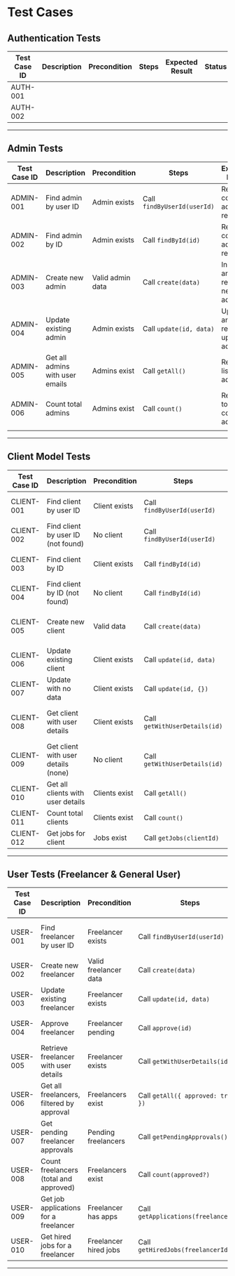 # Test Cases

## Authentication Tests

| Test Case ID | Description                         | Precondition             | Steps                          | Expected Result                | Status |
|--------------|-----------------------------------|-------------------------|--------------------------------|-------------------------------|--------|
| AUTH-001     |                                   |                         |                                |                               |        |
| AUTH-002     |                                   |                         |                                |                               |        |

---

## Admin Tests

| Test Case ID | Description                      | Precondition        | Steps                         | Expected Result                  | Status |
|--------------|---------------------------------|--------------------|-------------------------------|---------------------------------|--------|
| ADMIN-001    | Find admin by user ID            | Admin exists       | Call `findByUserId(userId)`    | Returns correct admin record     |        |
| ADMIN-002    | Find admin by ID                 | Admin exists       | Call `findById(id)`            | Returns correct admin record     |        |
| ADMIN-003    | Create new admin                 | Valid admin data   | Call `create(data)`            | Inserts and returns new admin    |        |
| ADMIN-004    | Update existing admin            | Admin exists       | Call `update(id, data)`        | Updates and returns updated admin|        |
| ADMIN-005    | Get all admins with user emails | Admins exist       | Call `getAll()`                | Returns list of all admins       |        |
| ADMIN-006    | Count total admins              | Admins exist       | Call `count()`                 | Returns total count of admins    |        |
                                 |                         |                                |                               |        |

---

## Client Model Tests

| Test Case ID | Description                      | Precondition        | Steps                         | Expected Result                  |
|--------------|---------------------------------|--------------------|-------------------------------|---------------------------------|
| CLIENT-001   | Find client by user ID           | Client exists       | Call `findByUserId(userId)`    | Returns client object            |
| CLIENT-002   | Find client by user ID (not found)| No client          | Call `findByUserId(userId)`    | Returns null                    |
| CLIENT-003   | Find client by ID                | Client exists       | Call `findById(id)`            | Returns client object            |
| CLIENT-004   | Find client by ID (not found)   | No client           | Call `findById(id)`            | Returns null                    |
| CLIENT-005   | Create new client                | Valid data          | Call `create(data)`            | Returns newly created client    |
| CLIENT-006   | Update existing client           | Client exists       | Call `update(id, data)`        | Returns updated client          |
| CLIENT-007   | Update with no data              | Client exists       | Call `update(id, {})`          | Returns existing client         |
| CLIENT-008   | Get client with user details     | Client exists       | Call `getWithUserDetails(id)`  | Returns client with user details|
| CLIENT-009   | Get client with user details (none)| No client          | Call `getWithUserDetails(id)`  | Returns null                   |
| CLIENT-010   | Get all clients with user details| Clients exist       | Call `getAll()`                | Returns list of clients         |
| CLIENT-011   | Count total clients              | Clients exist       | Call `count()`                 | Returns count                   |
| CLIENT-012   | Get jobs for client              | Jobs exist          | Call `getJobs(clientId)`       | Returns jobs list               |

---

## User Tests (Freelancer & General User)

| Test Case ID | Description                                      | Precondition             | Steps                          | Expected Result                    | Status |
|--------------|------------------------------------------------|-------------------------|--------------------------------|-----------------------------------|--------|
| USER-001     | Find freelancer by user ID                       | Freelancer exists       | Call `findByUserId(userId)`     | Returns correct freelancer record |        |
| USER-002     | Create new freelancer                            | Valid freelancer data   | Call `create(data)`             | Inserts and returns new freelancer|        |
| USER-003     | Update existing freelancer                       | Freelancer exists       | Call `update(id, data)`         | Updates and returns updated data  |        |
| USER-004     | Approve freelancer                               | Freelancer pending      | Call `approve(id)`              | Freelancer marked approved         |        |
| USER-005     | Retrieve freelancer with user details           | Freelancer exists       | Call `getWithUserDetails(id)`   | Returns combined freelancer/user info |    |
| USER-006     | Get all freelancers, filtered by approval       | Freelancers exist       | Call `getAll({ approved: true })`| Returns list of approved freelancers|    |
| USER-007     | Get pending freelancer approvals                 | Pending freelancers     | Call `getPendingApprovals()`    | Returns list of unapproved freelancers|    |
| USER-008     | Count freelancers (total and approved)           | Freelancers exist       | Call `count(approved?)`         | Returns correct count              |        |
| USER-009     | Get job applications for a freelancer            | Freelancer has apps     | Call `getApplications(freelancerId)` | Returns list of job applications |    |
| USER-010     | Get hired jobs for a freelancer                   | Freelancer hired jobs   | Call `getHiredJobs(freelancerId)` | Returns list of hired jobs         |        |

---

